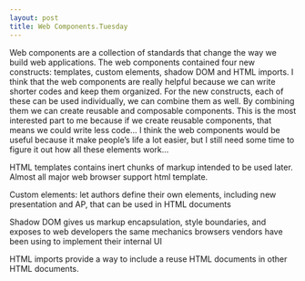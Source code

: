 ```yaml
---
layout: post
title: Web Components.Tuesday
---
```



Web components are a collection of standards that change the way we build web applications. The web components contained four new constructs: templates, custom elements, shadow DOM and HTML imports. I think that the web components are really helpful because we can write shorter codes and keep them organized. For the new constructs, each of these can be used individually, we can combine them as well. By combining them we can create reusable and composable components. This is the most interested part to me because if we create reusable components, that means we could write less code… I think the web components would be useful because it make people’s life a lot easier, but I still need some time to figure it out how all these elements work…

HTML templates contains inert chunks of markup intended to be used later.
Almost all major web browser support html template.

Custom elements: let authors define their own elements, including new presentation and AP, that can be used in HTML documents

Shadow DOM gives us markup encapsulation, style boundaries, and exposes to web developers the same mechanics browsers vendors have been using to implement their internal UI

HTML imports provide a way to include a reuse HTML documents in other HTML documents.
